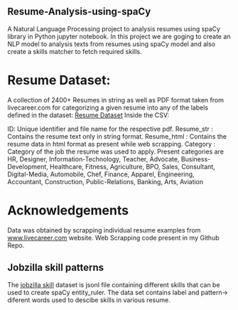 ## Resume-Analysis-using-spaCy
A Natural Language Processing project to analysis resumes using spaCy  library in Python jupyter notebook.
In this project we are goging to create an NLP model to analysis texts from resumes using spaCy model and also create a skills matcher to fetch required skills.

# Resume Dataset:
A collection of 2400+ Resumes in string as well as PDF format taken from livecareer.com for categorizing a given resume into any of the labels defined in the dataset: [Resume Dataset](https://www.kaggle.com/datasets/snehaanbhawal/resume-dataset)
Inside the CSV:

ID: Unique identifier and file name for the respective pdf.
Resume_str : Contains the resume text only in string format.
Resume_html : Contains the resume data in html format as present while web scrapping.
Category : Category of the job the resume was used to apply.
Present categories are
HR, Designer, Information-Technology, Teacher, Advocate, Business-Development, Healthcare, Fitness, Agriculture, BPO, Sales, Consultant, Digital-Media, Automobile, Chef, Finance, Apparel, Engineering, Accountant, Construction, Public-Relations, Banking, Arts, Aviation
# Acknowledgements
Data was obtained by scrapping individual resume examples from www.livecareer.com website. Web Scrapping code present in my Github Repo.
## Jobzilla skill patterns
The [jobzilla skill](https://github.com/kingabzpro/jobzilla_ai/blob/main/jz_skill_patterns.jsonl) dataset is jsonl file containing different skills that can be used to create spaCy entity_ruler. The data set contains label and pattern-> diferent words used to descibe skills in various resume.
